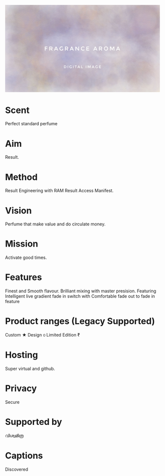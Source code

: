 ![sense perfume.cmsl](fragrance.jpeg)

# Scent
Perfect standard perfume

# Aim
Result.

# Method
Result Engineering with RAM Result Access Manifest.

# Vision
Perfume that make value and do circulate money.

# Mission
Activate good times.

# Features
Finest and Smooth flavour.
Brilliant mixing with master presision.
Featuring Intelligent live gradient fade in switch with
Comfortable fade out to fade in feature

# Product ranges (Legacy Supported)
Custom ★
Design ൦
Limited Edition ₹

# Hosting
Super virtual and github.

# Privacy
Secure

# Supported by
വിശ്വമിത്ര

# Captions
Discovered
